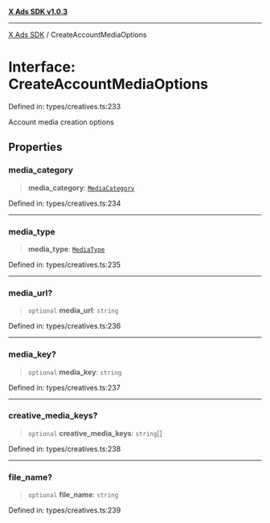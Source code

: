 [**X Ads SDK v1.0.3**](../README.md)

***

[X Ads SDK](../globals.md) / CreateAccountMediaOptions

# Interface: CreateAccountMediaOptions

Defined in: types/creatives.ts:233

Account media creation options

## Properties

### media\_category

> **media\_category**: [`MediaCategory`](../type-aliases/MediaCategory.md)

Defined in: types/creatives.ts:234

***

### media\_type

> **media\_type**: [`MediaType`](../type-aliases/MediaType.md)

Defined in: types/creatives.ts:235

***

### media\_url?

> `optional` **media\_url**: `string`

Defined in: types/creatives.ts:236

***

### media\_key?

> `optional` **media\_key**: `string`

Defined in: types/creatives.ts:237

***

### creative\_media\_keys?

> `optional` **creative\_media\_keys**: `string`[]

Defined in: types/creatives.ts:238

***

### file\_name?

> `optional` **file\_name**: `string`

Defined in: types/creatives.ts:239
